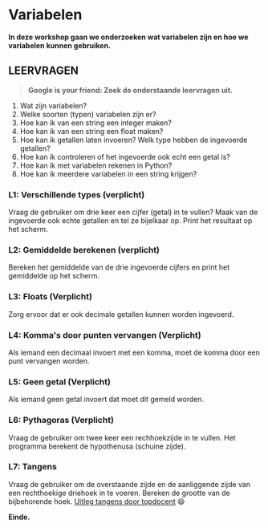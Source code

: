 # Variabelen
**In deze workshop gaan we onderzoeken wat variabelen zijn en hoe we variabelen kunnen gebruiken.**

## LEERVRAGEN
> **Google is your friend: Zoek de onderstaande leervragen uit.** 

1. Wat zijn variabelen?
2. Welke soorten (typen) variabelen zijn er?
3. Hoe kan ik van een string een integer maken?
4. Hoe kan ik van een string een float maken?
5. Hoe kan ik getallen laten invoeren? Welk type hebben de ingevoerde getallen?
6. Hoe kan ik controleren of het ingevoerde ook echt een getal is?
7. Hoe kan ik met variabelen rekenen in Python?
8. Hoe kan ik meerdere variabelen in een string krijgen?


### L1: Verschillende types (verplicht)
Vraag de gebruiker om drie keer een cijfer (getal) in te vullen? Maak van de ingevoerde ook echte getallen en tel ze bijelkaar op. Print het resultaat op het scherm.


### L2: Gemiddelde berekenen (verplicht)
Bereken het gemiddelde van de drie ingevoerde cijfers en print het gemiddelde op het scherm.


### L3: Floats (Verplicht)
Zorg ervoor dat er ook decimale getallen kunnen worden ingevoerd.


### L4: Komma's door punten vervangen (Verplicht)
Als iemand een decimaal invoert met een komma, moet de komma door een punt vervangen worden.


### L5: Geen getal (Verplicht)
Als iemand geen getal invoert dat moet dit gemeld worden.


### L6: Pythagoras (Verplicht)
Vraag de gebruiker om twee keer een rechhoekzijde in te vullen. Het programma berekent de hypothenusa (schuine zijde).


### L7: Tangens
Vraag de gebruiker om de overstaande zijde en de aanliggende zijde van een rechthoekige driehoek in te voeren. Bereken de grootte van de bijbehorende hoek.
[Uitleg tangens door topdocent](https://youtu.be/6MreUxdaOoI?feature=shared)
 :laughing:


**Einde.**